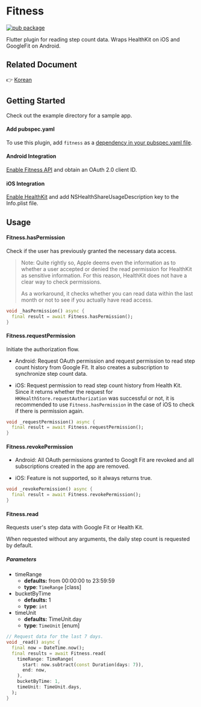 # Fitness

[![pub package](https://img.shields.io/pub/v/fitness)](https://pub.dartlang.org/packages/fitness)

Flutter plugin for reading step count data. Wraps HealthKit on iOS and GoogleFit on Android.

## Related Document

:point_right: [Korean](README-KR.md)

## Getting Started

Check out the example directory for a sample app.

#### Add pubspec.yaml

To use this plugin, add `fitness` as a [dependency in your pubspec.yaml file](https://flutter.io/platform-plugins/).

#### Android Integration

[Enable Fitness API](https://developers.google.com/fit/android/get-started) and obtain an OAuth 2.0 client ID.

#### iOS Integration

[Enable HealthKit](https://developer.apple.com/documentation/healthkit/setting_up_healthkit) and add NSHealthShareUsageDescription key to the Info.plist file.

## Usage

#### Fitness.hasPermission

Check if the user has previously granted the necessary data access.

> Note:
> Quite rightly so, Apple deems even the information as to whether a user accepted or denied the read permission for HealthKit as sensitive information.
> For this reason, HealthKit does not have a clear way to check permissions.
>
> As a workaround, it checks whether you can read data within the last month or not to see if you actually have read access.

```dart
void _hasPermission() async {
  final result = await Fitness.hasPermission();
}
```

#### Fitness.requestPermission

Initiate the authorization flow.

- Android: Request OAuth permission and request permission to read step count history from Google Fit. It also creates a subscription to synchronize step count data.

- iOS: Request permission to read step count history from Health Kit. Since it returns whether the request for `HKHealthStore.requestAuthorization` was successful or not, it is recommended to use `Fitness.hasPermission` in the case of iOS to check if there is permission again.


```dart
void _requestPermission() async {
  final result = await Fitness.requestPermission();
}
```

#### Fitness.revokePermission

- Android: All OAuth permissions granted to Googlt Fit are revoked and all subscriptions created in the app are removed.

- iOS: Feature is not supported, so it always returns true.

```dart
void _revokePermission() async {
  final result = await Fitness.revokePermission();
}
```

#### Fitness.read

Requests user's step data with Google Fit or Health Kit.

When requested without any arguments, the daily step count is requested by default.

##### Parameters
- timeRange
  - **defaults:** from 00:00:00 to 23:59:59
  - **type**: `TimeRange` [class]
- bucketByTime
  - **defaults:** 1
  - **type**: `int`
- timeUnit
  - **defaults:** TimeUnit.day
  - **type**: `TimeUnit` [enum]

```dart
// Request data for the last 7 days.
void _read() async {
  final now = DateTime.now();
  final results = await Fitness.read(
    timeRange: TimeRange(
      start: now.subtract(const Duration(days: 7)),
      end: now,
    ),
    bucketByTime: 1,
    timeUnit: TimeUnit.days,
  );
}
```
